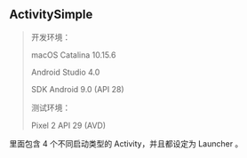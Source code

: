 ## ActivitySimple

> 开发环境：
>
> macOS Catalina 10.15.6
>
> Android Studio 4.0
>
> SDK Android 9.0 (API 28)
>
> 测试环境：
>
> Pixel 2 API 29 (AVD)

里面包含 4 个不同启动类型的 Activity，并且都设定为 Launcher 。
